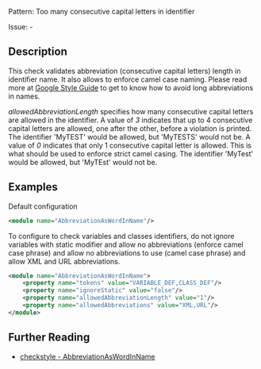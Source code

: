 Pattern: Too many consecutive capital letters in identifier

Issue: -

## Description

This check validates abbreviation (consecutive capital letters) length in identifier name. It also allows to enforce camel case naming. Please read more at [Google Style Guide](http://checkstyle.sourceforge.net/reports/google-java-style-20170228.html#s5.3-camel-case) to get to know how to avoid long abbreviations in names. 

_allowedAbbreviationLength_ specifies how many consecutive capital letters are allowed in the identifier. A value of _3_ indicates that up to 4 consecutive capital letters are allowed, one after the other, before a violation is printed. The identifier 'MyTEST' would be allowed, but 'MyTESTS' would not be. A value of _0_ indicates that only 1 consecutive capital letter is allowed. This is what should be used to enforce strict camel casing. The identifier 'MyTest' would be allowed, but 'MyTEst' would not be. 

## Examples

Default configuration 


```xml
<module name="AbbreviationAsWordInName"/>
```


To configure to check variables and classes identifiers, do not ignore variables with static modifier and allow no abbreviations (enforce camel case phrase) and allow no abbreviations to use (camel case phrase) and allow XML and URL abbreviations. 


```xml
<module name="AbbreviationAsWordInName">
    <property name="tokens" value="VARIABLE_DEF,CLASS_DEF"/>
    <property name="ignoreStatic" value="false"/>
    <property name="allowedAbbreviationLength" value="1"/>
    <property name="allowedAbbreviations" value="XML,URL"/>
</module>
```

## Further Reading

* [checkstyle - AbbreviationAsWordInName](http://checkstyle.sourceforge.net/config_naming.html#AbbreviationAsWordInName)
